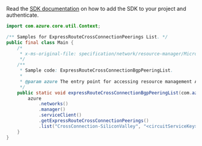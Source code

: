 Read the [SDK documentation](https://github.com/Azure/azure-sdk-for-java/blob/azure-resourcemanager_2.15.0/sdk/resourcemanager/azure-resourcemanager/README.md) on how to add the SDK to your project and authenticate.

```java
import com.azure.core.util.Context;

/** Samples for ExpressRouteCrossConnectionPeerings List. */
public final class Main {
    /*
     * x-ms-original-file: specification/network/resource-manager/Microsoft.Network/stable/2021-05-01/examples/ExpressRouteCrossConnectionBgpPeeringList.json
     */
    /**
     * Sample code: ExpressRouteCrossConnectionBgpPeeringList.
     *
     * @param azure The entry point for accessing resource management APIs in Azure.
     */
    public static void expressRouteCrossConnectionBgpPeeringList(com.azure.resourcemanager.AzureResourceManager azure) {
        azure
            .networks()
            .manager()
            .serviceClient()
            .getExpressRouteCrossConnectionPeerings()
            .list("CrossConnection-SiliconValley", "<circuitServiceKey>", Context.NONE);
    }
}
```

